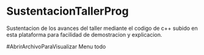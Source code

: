 # SustentacionTallerProg

Sustentacion de los avances del taller mediante el codigo de c++ subido en esta plataforma para facilidad de demostracion y explicacion.


#AbrirArchivoParaVisualizar
Menu todo
